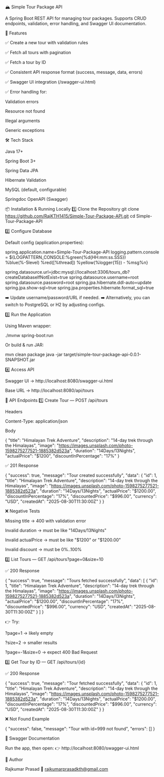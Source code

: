 🏔️ Simple Tour Package API

A Spring Boot REST API for managing tour packages.
Supports CRUD endpoints, validation, error handling, and Swagger UI documentation.

🚀 Features

✅ Create a new tour with validation rules

✅ Fetch all tours with pagination

✅ Fetch a tour by ID

✅ Consistent API response format (success, message, data, errors)

✅ Swagger UI integration (/swagger-ui.html)

✅ Error handling for:

Validation errors

Resource not found

Illegal arguments

Generic exceptions

🛠️ Tech Stack

Java 17+

Spring Boot 3+

Spring Data JPA

Hibernate Validation

MySQL (default, configurable)

Springdoc OpenAPI (Swagger)

📦 Installation & Running Locally
1️⃣ Clone the Repository
git clone https://github.com/RajKTH1415/Simple-Tour-Package-API.git
cd Simple-Tour-Package-API

2️⃣ Configure Database

Default config (application.properties):

spring.application.name=Simple-Tour-Package-API
logging.pattern.console = ${LOGPATTERN_CONSOLE:%green(%d{HH:mm:ss.SSS}) %blue(%-5level) %red([%thread]) %yellow(%logger{15}) - %msg%n}

spring.datasource.url=jdbc:mysql://localhost:3306/tours_db?createDatabaseIfNotExist=true
spring.datasource.username=root
spring.datasource.password=root
spring.jpa.hibernate.ddl-auto=update
spring.jpa.show-sql=true
spring.jpa.properties.hibernate.format_sql=true


➡️ Update username/password/URL if needed.
➡️ Alternatively, you can switch to PostgreSQL or H2 by adjusting configs.

3️⃣ Run the Application

Using Maven wrapper:

./mvnw spring-boot:run


Or build & run JAR:

mvn clean package
java -jar target/simple-tour-package-api-0.0.1-SNAPSHOT.jar

4️⃣ Access API

Swagger UI → http://localhost:8080/swagger-ui.html

Base URL → http://localhost:8080/api/tours

📘 API Endpoints
1️⃣ Create Tour — POST /api/tours

Headers

Content-Type: application/json


Body

{
  "title": "Himalayan Trek Adventure",
  "description": "14-day trek through the Himalayas",
  "image": "https://images.unsplash.com/photo-1598275277521-1885382d523a",
  "duration": "14Days/13Nights",
  "actualPrice": "$1200",
  "discountInPercentage": "17%"
}


✅ 201 Response

{
  "success": true,
  "message": "Tour created successfully",
  "data": {
    "id": 1,
    "title": "Himalayan Trek Adventure",
    "description": "14-day trek through the Himalayas",
    "image": "https://images.unsplash.com/photo-1598275277521-1885382d523a",
    "duration": "14Days/13Nights",
    "actualPrice": "$1200.00",
    "discountInPercentage": "17%",
    "discountedPrice": "$996.00",
    "currency": "USD",
    "createdAt": "2025-08-30T11:30:00Z"
  }
}


❌ Negative Tests

Missing title → 400 with validation error

Invalid duration → must be like "14Days/13Nights"

Invalid actualPrice → must be like "$1200" or "$1200.00"

Invalid discount → must be 0%..100%

2️⃣ List Tours — GET /api/tours?page=0&size=10

✅ 200 Response

{
  "success": true,
  "message": "Tours fetched successfully",
  "data": [
    {
      "id": 1,
      "title": "Himalayan Trek Adventure",
      "description": "14-day trek through the Himalayas",
      "image": "https://images.unsplash.com/photo-1598275277521-1885382d523a",
      "duration": "14Days/13Nights",
      "actualPrice": "$1200.00",
      "discountInPercentage": "17%",
      "discountedPrice": "$996.00",
      "currency": "USD",
      "createdAt": "2025-08-30T11:30:00Z"
    }
  ]
}


👉 Try:

?page=1 → likely empty

?size=2 → smaller results

?page=-1&size=0 → expect 400 Bad Request

3️⃣ Get Tour by ID — GET /api/tours/{id}

✅ 200 Response

{
  "success": true,
  "message": "Tour fetched successfully",
  "data": {
    "id": 1,
    "title": "Himalayan Trek Adventure",
    "description": "14-day trek through the Himalayas",
    "image": "https://images.unsplash.com/photo-1598275277521-1885382d523a",
    "duration": "14Days/13Nights",
    "actualPrice": "$1200.00",
    "discountInPercentage": "17%",
    "discountedPrice": "$996.00",
    "currency": "USD",
    "createdAt": "2025-08-30T11:30:00Z"
  }
}


❌ Not Found Example

{
  "success": false,
  "message": "Tour with id=999 not found",
  "errors": []
}

📖 Swagger Documentation

Run the app, then open:
👉 http://localhost:8080/swagger-ui.html

👤 Author

Rajkumar Prasad
📧 rajkumarprasadkth@gmail.com
